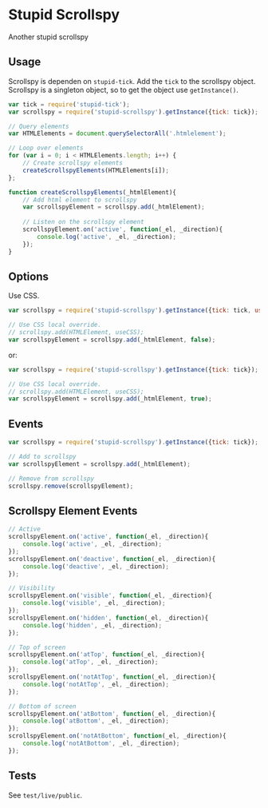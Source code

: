 # Stupid Scrollspy
Another stupid scrollspy


## Usage
Scrollspy is dependen on `stupid-tick`. Add the `tick` to the scrollspy object. Scrollspy is a singleton object, so to get the object use `getInstance()`.
 
```javascript
var tick = require('stupid-tick');
var scrollspy = require('stupid-scrollspy').getInstance({tick: tick});

// Query elements
var HTMLElements = document.querySelectorAll('.htmlelement');

// Loop over elements
for (var i = 0; i < HTMLElements.length; i++) {
	// Create scrollspy elements
	createScrollspyElements(HTMLElements[i]);
};

function createScrollspyElements(_htmlElement){
	// Add html element to scrollspy
	var scrollspyElement = scrollspy.add(_htmlElement);
	
	// Listen on the scrollspy element
	scrollspyElement.on('active', function(_el, _direction){
		console.log('active', _el, _direction);
	});
}

```
## Options
Use CSS.

```javascript
var scrollspy = require('stupid-scrollspy').getInstance({tick: tick, useCSS: true});

// Use CSS local override.
// scrollspy.add(HTMLElement, useCSS);
var scrollspyElement = scrollspy.add(_htmlElement, false);

```

or:

```javascript
var scrollspy = require('stupid-scrollspy').getInstance({tick: tick});

// Use CSS local override.
// scrollspy.add(HTMLElement, useCSS);
var scrollspyElement = scrollspy.add(_htmlElement, true);

```


## Events

```javascript
var scrollspy = require('stupid-scrollspy').getInstance({tick: tick});

// Add to scrollspy
var scrollspyElement = scrollspy.add(_htmlElement);

// Remove from scrollspy
scrollspy.remove(scrollspyElement);
```

## Scrollspy Element Events

```javascript
// Active
scrollspyElement.on('active', function(_el, _direction){
	console.log('active', _el, _direction);
});
scrollspyElement.on('deactive', function(_el, _direction){
	console.log('deactive', _el, _direction);
});

// Visibility
scrollspyElement.on('visible', function(_el, _direction){
	console.log('visible', _el, _direction);
});
scrollspyElement.on('hidden', function(_el, _direction){
	console.log('hidden', _el, _direction);
});

// Top of screen
scrollspyElement.on('atTop', function(_el, _direction){
	console.log('atTop', _el, _direction);
});
scrollspyElement.on('notAtTop', function(_el, _direction){
	console.log('notAtTop', _el, _direction);
});

// Bottom of screen
scrollspyElement.on('atBottom', function(_el, _direction){
	console.log('atBottom', _el, _direction);
});
scrollspyElement.on('notAtBottom', function(_el, _direction){
	console.log('notAtBottom', _el, _direction);
});
```

## Tests
See `test/live/public`.